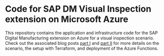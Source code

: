 # Code for SAP DM Visual Inspection extension on Microsoft Azure
This repository contains the application and infrastructure code for the SAP Digital Manufacturing extension on Azure for a visual inspection scenario.
Check out the associated blog posts [part I](https://blogs.sap.com/2024/01/10/extending-sap-digital-manufacturing-with-azure-part-i-reference-architecture/) and [part II](https://blogs.sap.com/2024/01/10/extending-sap-digital-manufacturing-with-azure-part-ii-applying-the-reference-architecture-to-a-visual-inspection-scenario/) for more details on the scenario, the setup with Terraform, and deployment of the Azure Functions. 
